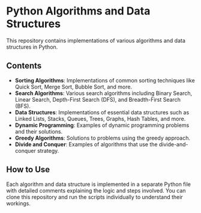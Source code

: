 # Python Algorithms and Data Structures

This repository contains implementations of various algorithms and data structures in Python. 

## Contents

- **Sorting Algorithms**: Implementations of common sorting techniques like Quick Sort, Merge Sort, Bubble Sort, and more.
- **Search Algorithms**: Various search algorithms including Binary Search, Linear Search, Depth-First Search (DFS), and Breadth-First Search (BFS).
- **Data Structures**: Implementations of essential data structures such as Linked Lists, Stacks, Queues, Trees, Graphs, Hash Tables, and more.
- **Dynamic Programming**: Examples of dynamic programming problems and their solutions.
- **Greedy Algorithms**: Solutions to problems using the greedy approach.
- **Divide and Conquer**: Examples of algorithms that use the divide-and-conquer strategy.

## How to Use

Each algorithm and data structure is implemented in a separate Python file with detailed comments explaining the logic and steps involved. You can clone this repository and run the scripts individually to understand their workings.
